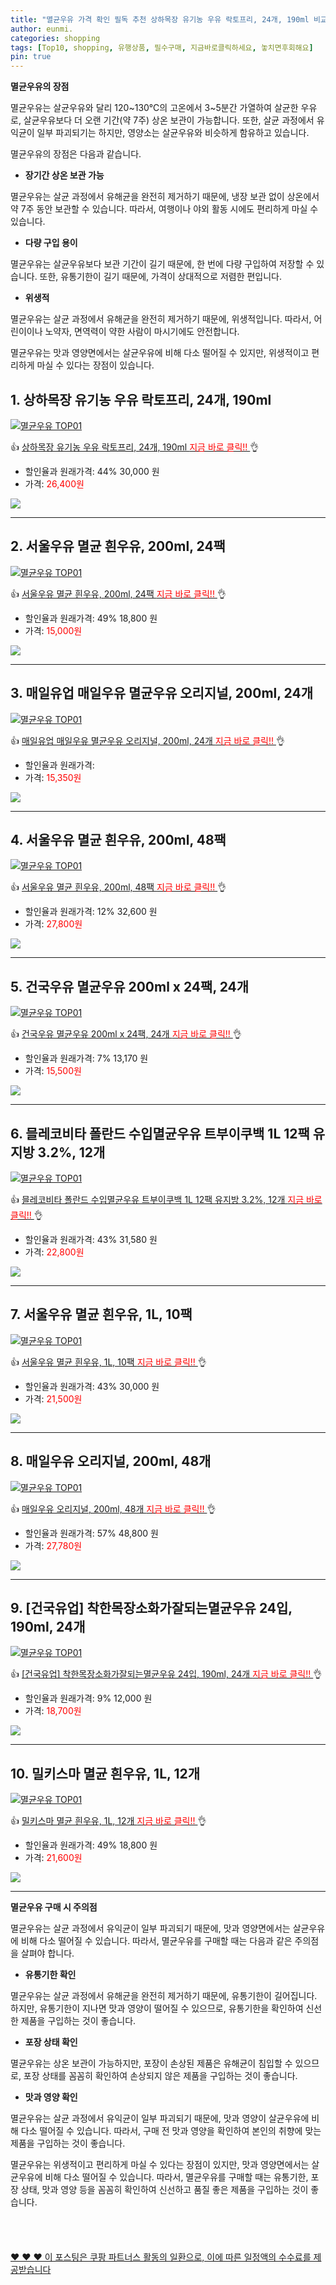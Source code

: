 ```yaml
---
title: "멸균우유 가격 확인 필독 추천 상하목장 유기농 우유 락토프리, 24개, 190ml 비교 장점 구매가이드"
author: eunmi.
categories: shopping
tags: [Top10, shopping, 유행상품, 필수구매, 지금바로클릭하세요, 놓치면후회해요]
pin: true
---
```

**멸균우유의 장점**

멸균우유는 살균우유와 달리 120~130℃의 고온에서 3~5분간 가열하여 살균한 우유로, 살균우유보다 더 오랜 기간(약 7주) 상온 보관이 가능합니다. 또한, 살균 과정에서 유익균이 일부 파괴되기는 하지만, 영양소는 살균우유와 비슷하게 함유하고 있습니다.

멸균우유의 장점은 다음과 같습니다.

* **장기간 상온 보관 가능**

멸균우유는 살균 과정에서 유해균을 완전히 제거하기 때문에, 냉장 보관 없이 상온에서 약 7주 동안 보관할 수 있습니다. 따라서, 여행이나 야외 활동 시에도 편리하게 마실 수 있습니다.

* **다량 구입 용이**

멸균우유는 살균우유보다 보관 기간이 길기 때문에, 한 번에 다량 구입하여 저장할 수 있습니다. 또한, 유통기한이 길기 때문에, 가격이 상대적으로 저렴한 편입니다.

* **위생적**

멸균우유는 살균 과정에서 유해균을 완전히 제거하기 때문에, 위생적입니다. 따라서, 어린이이나 노약자, 면역력이 약한 사람이 마시기에도 안전합니다.

멸균우유는 맛과 영양면에서는 살균우유에 비해 다소 떨어질 수 있지만, 위생적이고 편리하게 마실 수 있다는 장점이 있습니다.

   

## 1. 상하목장 유기농 우유 락토프리, 24개, 190ml

[![멸균우유 TOP01](https://thumbnail9.coupangcdn.com/thumbnails/remote/230x230ex/image/retail/images/1162522651861114-d17f3767-8fb3-42a6-9afe-83a9c37dec0d.jpg)](https://link.coupang.com/re/AFFSDP?lptag=AF3617701&subid=GithubCoopas&pageKey=7581517344&traceid=V0-153&itemId=20158385137&vendorItemId=87250975248)


👍 [상하목장 유기농 우유 락토프리, 24개, 190ml <font color=red> 지금 바로 클릭!! </font> ](https://link.coupang.com/re/AFFSDP?lptag=AF3617701&subid=GithubCoopas&pageKey=7581517344&traceid=V0-153&itemId=20158385137&vendorItemId=87250975248) 👌 


- 할인율과 원래가격: 44%  30,000   원
- 가격: <span style='color:red'>26,400원</span>

[![](/discount_price.png)](https://link.coupang.com/re/AFFSDP?lptag=AF3617701&subid=GithubCoopas&pageKey=7581517344&traceid=V0-153&itemId=20158385137&vendorItemId=87250975248)

---


   

## 2. 서울우유 멸균 흰우유, 200ml, 24팩

[![멸균우유 TOP01](https://thumbnail8.coupangcdn.com/thumbnails/remote/230x230ex/image/retail/images/8316822850411048-6b9220cb-f76f-4854-b154-ba2149fdcc63.jpg)](https://link.coupang.com/re/AFFSDP?lptag=AF3617701&subid=GithubCoopas&pageKey=4975075206&traceid=V0-153&itemId=1018465839&vendorItemId=71237681228)


👍 [서울우유 멸균 흰우유, 200ml, 24팩 <font color=red> 지금 바로 클릭!! </font> ](https://link.coupang.com/re/AFFSDP?lptag=AF3617701&subid=GithubCoopas&pageKey=4975075206&traceid=V0-153&itemId=1018465839&vendorItemId=71237681228) 👌 


- 할인율과 원래가격: 49%  18,800   원
- 가격: <span style='color:red'>15,000원</span>

[![](/discount_price.png)](https://link.coupang.com/re/AFFSDP?lptag=AF3617701&subid=GithubCoopas&pageKey=4975075206&traceid=V0-153&itemId=1018465839&vendorItemId=71237681228)

---


   

## 3. 매일유업 매일우유 멸균우유 오리지널, 200ml, 24개

[![멸균우유 TOP01](https://thumbnail6.coupangcdn.com/thumbnails/remote/230x230ex/image/retail/images/7886005191713120-ebe01e75-c85b-4e91-aa45-1234d8b7d758.jpg)](https://link.coupang.com/re/AFFSDP?lptag=AF3617701&subid=GithubCoopas&pageKey=4708084849&traceid=V0-153&itemId=4358863&vendorItemId=3000244429)


👍 [매일유업 매일우유 멸균우유 오리지널, 200ml, 24개 <font color=red> 지금 바로 클릭!! </font> ](https://link.coupang.com/re/AFFSDP?lptag=AF3617701&subid=GithubCoopas&pageKey=4708084849&traceid=V0-153&itemId=4358863&vendorItemId=3000244429) 👌 


- 할인율과 원래가격: 
- 가격: <span style='color:red'>15,350원</span>

[![](/discount_price.png)](https://link.coupang.com/re/AFFSDP?lptag=AF3617701&subid=GithubCoopas&pageKey=4708084849&traceid=V0-153&itemId=4358863&vendorItemId=3000244429)

---


   

## 4. 서울우유 멸균 흰우유, 200ml, 48팩

[![멸균우유 TOP01](https://thumbnail10.coupangcdn.com/thumbnails/remote/230x230ex/image/retail/images/643598842263555-6a82679f-3c42-4724-9c4a-f19b34f64ed0.jpg)](https://link.coupang.com/re/AFFSDP?lptag=AF3617701&subid=GithubCoopas&pageKey=4975075206&traceid=V0-153&itemId=17910004106&vendorItemId=85072693107)


👍 [서울우유 멸균 흰우유, 200ml, 48팩 <font color=red> 지금 바로 클릭!! </font> ](https://link.coupang.com/re/AFFSDP?lptag=AF3617701&subid=GithubCoopas&pageKey=4975075206&traceid=V0-153&itemId=17910004106&vendorItemId=85072693107) 👌 


- 할인율과 원래가격: 12%  32,600   원
- 가격: <span style='color:red'>27,800원</span>

[![](/discount_price.png)](https://link.coupang.com/re/AFFSDP?lptag=AF3617701&subid=GithubCoopas&pageKey=4975075206&traceid=V0-153&itemId=17910004106&vendorItemId=85072693107)

---


   

## 5. 건국우유 멸균우유 200ml x 24팩, 24개

[![멸균우유 TOP01](https://thumbnail8.coupangcdn.com/thumbnails/remote/230x230ex/image/vendor_inventory/d64d/c98a9e8ba59b8c9843bebfda176c6f04a2586ed22691bebdf1ebb9419a0b.jpg)](https://link.coupang.com/re/AFFSDP?lptag=AF3617701&subid=GithubCoopas&pageKey=7180469675&traceid=V0-153&itemId=20383722543&vendorItemId=81195184333)


👍 [건국우유 멸균우유 200ml x 24팩, 24개 <font color=red> 지금 바로 클릭!! </font> ](https://link.coupang.com/re/AFFSDP?lptag=AF3617701&subid=GithubCoopas&pageKey=7180469675&traceid=V0-153&itemId=20383722543&vendorItemId=81195184333) 👌 


- 할인율과 원래가격: 7%  13,170   원
- 가격: <span style='color:red'>15,500원</span>

[![](/discount_price.png)](https://link.coupang.com/re/AFFSDP?lptag=AF3617701&subid=GithubCoopas&pageKey=7180469675&traceid=V0-153&itemId=20383722543&vendorItemId=81195184333)

---


   

## 6. 믈레코비타 폴란드 수입멸균우유 트부이쿠백 1L 12팩 유지방 3.2%, 12개

[![멸균우유 TOP01](https://thumbnail6.coupangcdn.com/thumbnails/remote/230x230ex/image/vendor_inventory/13a5/0eb911df9dd07d326a8805ba4deeb56e243e42d536323a2783cd3adb0629.jpg)](https://link.coupang.com/re/AFFSDP?lptag=AF3617701&subid=GithubCoopas&pageKey=7674481989&traceid=V0-153&itemId=20482007264&vendorItemId=86218386401)


👍 [믈레코비타 폴란드 수입멸균우유 트부이쿠백 1L 12팩 유지방 3.2%, 12개 <font color=red> 지금 바로 클릭!! </font> ](https://link.coupang.com/re/AFFSDP?lptag=AF3617701&subid=GithubCoopas&pageKey=7674481989&traceid=V0-153&itemId=20482007264&vendorItemId=86218386401) 👌 


- 할인율과 원래가격: 43%  31,580   원
- 가격: <span style='color:red'>22,800원</span>

[![](/discount_price.png)](https://link.coupang.com/re/AFFSDP?lptag=AF3617701&subid=GithubCoopas&pageKey=7674481989&traceid=V0-153&itemId=20482007264&vendorItemId=86218386401)

---


   

## 7. 서울우유 멸균 흰우유, 1L, 10팩

[![멸균우유 TOP01](https://thumbnail10.coupangcdn.com/thumbnails/remote/230x230ex/image/retail/images/7876444251993360-64eb10f9-563d-46bb-b82c-8e1720ef7107.jpg)](https://link.coupang.com/re/AFFSDP?lptag=AF3617701&subid=GithubCoopas&pageKey=4975075206&traceid=V0-153&itemId=18136475750&vendorItemId=3001406678)


👍 [서울우유 멸균 흰우유, 1L, 10팩 <font color=red> 지금 바로 클릭!! </font> ](https://link.coupang.com/re/AFFSDP?lptag=AF3617701&subid=GithubCoopas&pageKey=4975075206&traceid=V0-153&itemId=18136475750&vendorItemId=3001406678) 👌 


- 할인율과 원래가격: 43%  30,000   원
- 가격: <span style='color:red'>21,500원</span>

[![](/discount_price.png)](https://link.coupang.com/re/AFFSDP?lptag=AF3617701&subid=GithubCoopas&pageKey=4975075206&traceid=V0-153&itemId=18136475750&vendorItemId=3001406678)

---


   

## 8. 매일우유 오리지널, 200ml, 48개

[![멸균우유 TOP01](https://thumbnail7.coupangcdn.com/thumbnails/remote/230x230ex/image/retail/images/7183993123253258-68772cf6-25df-41e0-a2ff-cd13775e61dc.jpg)](https://link.coupang.com/re/AFFSDP?lptag=AF3617701&subid=GithubCoopas&pageKey=4708084849&traceid=V0-153&itemId=7806973944&vendorItemId=84639390883)


👍 [매일우유 오리지널, 200ml, 48개 <font color=red> 지금 바로 클릭!! </font> ](https://link.coupang.com/re/AFFSDP?lptag=AF3617701&subid=GithubCoopas&pageKey=4708084849&traceid=V0-153&itemId=7806973944&vendorItemId=84639390883) 👌 


- 할인율과 원래가격: 57%  48,800   원
- 가격: <span style='color:red'>27,780원</span>

[![](/discount_price.png)](https://link.coupang.com/re/AFFSDP?lptag=AF3617701&subid=GithubCoopas&pageKey=4708084849&traceid=V0-153&itemId=7806973944&vendorItemId=84639390883)

---


   

## 9. [건국유업] 착한목장소화가잘되는멸균우유 24입, 190ml, 24개

[![멸균우유 TOP01](https://thumbnail8.coupangcdn.com/thumbnails/remote/230x230ex/image/vendor_inventory/92a5/84a18c5dae1f22103f141c4e5c62ecc2245fed2d5b465082f732faa187d6.jpg)](https://link.coupang.com/re/AFFSDP?lptag=AF3617701&subid=GithubCoopas&pageKey=7273170014&traceid=V0-153&itemId=18123690910&vendorItemId=78984655551)


👍 [[건국유업] 착한목장소화가잘되는멸균우유 24입, 190ml, 24개 <font color=red> 지금 바로 클릭!! </font> ](https://link.coupang.com/re/AFFSDP?lptag=AF3617701&subid=GithubCoopas&pageKey=7273170014&traceid=V0-153&itemId=18123690910&vendorItemId=78984655551) 👌 


- 할인율과 원래가격: 9%  12,000   원
- 가격: <span style='color:red'>18,700원</span>

[![](/discount_price.png)](https://link.coupang.com/re/AFFSDP?lptag=AF3617701&subid=GithubCoopas&pageKey=7273170014&traceid=V0-153&itemId=18123690910&vendorItemId=78984655551)

---


   

## 10. 밀키스마 멸균 흰우유, 1L, 12개

[![멸균우유 TOP01](https://thumbnail6.coupangcdn.com/thumbnails/remote/230x230ex/image/retail/images/8061597634916872-46ee5b74-bbf5-4188-8f48-0a8ddf78d9d6.jpg)](https://link.coupang.com/re/AFFSDP?lptag=AF3617701&subid=GithubCoopas&pageKey=6295992203&traceid=V0-153&itemId=968159397&vendorItemId=5375467624)


👍 [밀키스마 멸균 흰우유, 1L, 12개 <font color=red> 지금 바로 클릭!! </font> ](https://link.coupang.com/re/AFFSDP?lptag=AF3617701&subid=GithubCoopas&pageKey=6295992203&traceid=V0-153&itemId=968159397&vendorItemId=5375467624) 👌 


- 할인율과 원래가격: 49%  18,800   원
- 가격: <span style='color:red'>21,600원</span>

[![](/discount_price.png)](https://link.coupang.com/re/AFFSDP?lptag=AF3617701&subid=GithubCoopas&pageKey=6295992203&traceid=V0-153&itemId=968159397&vendorItemId=5375467624)

---
**멸균우유 구매 시 주의점**

멸균우유는 살균 과정에서 유익균이 일부 파괴되기 때문에, 맛과 영양면에서는 살균우유에 비해 다소 떨어질 수 있습니다. 따라서, 멸균우유를 구매할 때는 다음과 같은 주의점을 살펴야 합니다.

* **유통기한 확인**

멸균우유는 살균 과정에서 유해균을 완전히 제거하기 때문에, 유통기한이 길어집니다. 하지만, 유통기한이 지나면 맛과 영양이 떨어질 수 있으므로, 유통기한을 확인하여 신선한 제품을 구입하는 것이 좋습니다.

* **포장 상태 확인**

멸균우유는 상온 보관이 가능하지만, 포장이 손상된 제품은 유해균이 침입할 수 있으므로, 포장 상태를 꼼꼼히 확인하여 손상되지 않은 제품을 구입하는 것이 좋습니다.

* **맛과 영양 확인**

멸균우유는 살균 과정에서 유익균이 일부 파괴되기 때문에, 맛과 영양이 살균우유에 비해 다소 떨어질 수 있습니다. 따라서, 구매 전 맛과 영양을 확인하여 본인의 취향에 맞는 제품을 구입하는 것이 좋습니다.

멸균우유는 위생적이고 편리하게 마실 수 있다는 장점이 있지만, 맛과 영양면에서는 살균우유에 비해 다소 떨어질 수 있습니다. 따라서, 멸균우유를 구매할 때는 유통기한, 포장 상태, 맛과 영양 등을 꼼꼼히 확인하여 신선하고 품질 좋은 제품을 구입하는 것이 좋습니다.<br><br><br><br><br> [ ❤ ❤ ❤ 이 포스팅은 쿠팡 파트너스 활동의 일환으로, 이에 따른 일정액의 수수료를 제공받습니다](https://link.coupang.com/a/bcEFyh)